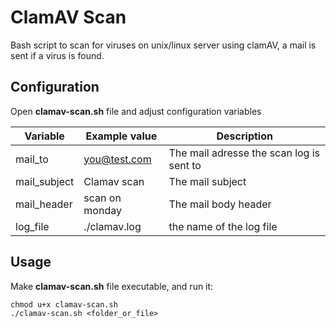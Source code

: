 ClamAV Scan
===========

Bash script to scan for viruses on unix/linux server using clamAV, a mail is sent if a virus is found.

Configuration
-------------

Open **clamav-scan.sh** file and adjust configuration variables

Variable     | Example value  | Description
-------------|----------------|------------
mail_to      | you@test.com   | The mail adresse the scan log is sent to
mail_subject | Clamav scan    | The mail subject
mail_header  | scan on monday | The mail body header
log_file     |./clamav.log    | the name of the log file


Usage
-----

Make **clamav-scan.sh** file executable, and run it:

```
chmod u+x clamav-scan.sh
./clamav-scan.sh <folder_or_file>
